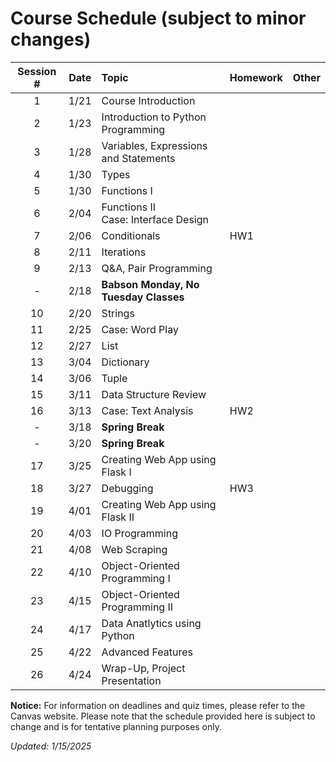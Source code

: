 # Course Schedule (subject to minor changes)

| Session # | Date  | Topic                                   | Homework | Other |
| :-------: | :---: | :-------------------------------------- | -------- | ----- |
|     1     | 1/21  | Course Introduction                     |          |       |
|     2     | 1/23  | Introduction to Python Programming      |          |       |
|     3     | 1/28  | Variables, Expressions and Statements   |          |       |
|     4     | 1/30  | Types                                   |          |       |
|     5     | 1/30  | Functions I                             |          |       |
|     6     | 2/04  | Functions II <br>Case: Interface Design |          |       |
|     7     | 2/06  | Conditionals                            | HW1      |       |
|     8     | 2/11  | Iterations                              |          |       |
|     9     | 2/13  | Q&A, Pair Programming                   |          |       |
|     -     | 2/18  | **Babson Monday, No Tuesday Classes**   |          |       |
|    10     | 2/20  | Strings                                 |          |       |
|    11     | 2/25  | Case: Word Play                         |          |       |
|    12     | 2/27  | List                                    |          |       |
|    13     | 3/04  | Dictionary                              |          |       |
|    14     | 3/06  | Tuple                                   |          |       |
|    15     | 3/11  | Data Structure Review                   |          |       |
|    16     | 3/13  | Case: Text Analysis                     | HW2      |       |
|     -     | 3/18  | **Spring Break**                        |          |       |
|     -     | 3/20  | **Spring Break**                        |          |       |
|    17     | 3/25  | Creating Web App using Flask I          |          |       |
|    18     | 3/27  | Debugging                               | HW3      |       |
|    19     | 4/01  | Creating Web App using Flask II         |          |       |
|    20     | 4/03  | IO Programming                          |          |       |
|    21     | 4/08  | Web Scraping                            |          |       |
|    22     | 4/10  | Object-Oriented Programming I           |          |       |
|    23     | 4/15  | Object-Oriented Programming II          |          |       |
|    24     | 4/17  | Data Anatlytics using Python            |          |       |
|    25     | 4/22  | Advanced Features                       |          |       |
|    26     | 4/24  | Wrap-Up, Project Presentation           |          |       |

**Notice:** For information on deadlines and quiz times, please refer to the Canvas website. Please note that the schedule provided here is subject to change and is for tentative planning purposes only.

*Updated: 1/15/2025*
